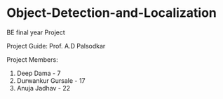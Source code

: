 # Object-Detection-and-Localization
BE final year Project

Project Guide: Prof. A.D Palsodkar

Project Members: 
  1) Deep Dama - 7
  2) Durwankur Gursale - 17
  3) Anuja Jadhav - 22
